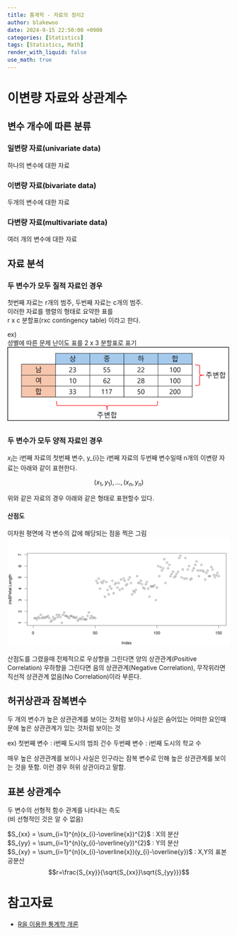 ```yaml
---
title: 통계학 - 자료의 정리2
author: blakewoo
date: 2024-9-15 22:50:00 +0900
categories: [Statistics]
tags: [Statistics, Math]
render_with_liquid: false
use_math: true
---
```


# 이변량 자료와 상관계수

## 변수 개수에 따른 분류
### 일변량 자료(univariate data)
하나의 변수에 대한 자료

### 이변량 자료(bivariate data)
두개의 변수에 대한 자료

### 다변량 자료(multivariate data)
여러 개의 변수에 대한 자료

## 자료 분석
### 두 변수가 모두 질적 자료인 경우
첫번째 자료는 r개의 범주, 두번째 자료는 c개의 범주.   
이러한 자료를 행렬의 형태로 요약한 표를   
r x c 분할표(rxc contingency table)
이라고 한다.

ex)   
성별에 따른 문제 난이도 표를 2 x 3 분할표로 표기    
![img.png](/assets/blog/statistics/data_process2/img.png)

### 두 변수가 모두 양적 자료인 경우
$x_{i}$는 i번째 자료의 첫번째 변수, y_{i}는 i번째 자료의 두번째 변수일때
n개의 이변량 자료는 아래와 같이 표현한다.

$$(x_{1},y_{1}),...,(x_{n},y_{n})$$

위와 같은 자료의 경우 아래와 같은 형태로 표현할수 있다.

#### 산점도
이차원 평면에 각 변수의 값에 해당되는 점을 찍은 그림   
![img_1.png](/assets/blog/statistics/data_process2/img_1.png)

산점도를 그렸을때 전체적으로 우상향을 그린다면 양의 상관관계(Positive Correlation)
우하향을 그린다면 음의 상관관계(Negative Correlation), 무작위라면 직선적 상관관계 없음(No Correlation)이라 부른다.

## 허귀상관과 잠복변수
두 개의 변수가 높은 상관관계를 보이는 것처럼 보이나 사실은 숨어있는 어떠한 요인때문에
높은 상관관계가 있는 것처럼 보이는 것

ex)
첫번째 변수 : i번째 도시의 범죄 건수
두번째 변수 : i번째 도시의 학교 수

매우 높은 상관관계를 보이나 사실은 인구라는 잠복 변수로 인해 높은 상관관계를
보이는 것을 뜻함. 이런 경우 허위 상관이라고 말함.

## 표본 상관계수
두 변수의 선형적 함수 관계를 나타내는 측도   
(비 선형적인 것은 알 수 없음)

$S_{xx} = \sum_{i=1}^{n}(x_{i}-\overline{x})^{2}$ : X의 분산   
$S_{yy} = \sum_{i=1}^{n}(y_{i}-\overline{y})^{2}$ : Y의 분산   
$S_{xy} = \sum_{i=1}^{n}(x_{i}-\overline{x})(y_{i}-\overline{y})$ : X,Y의 표본 공분산    
$$r=\frac{S_{xy}}{\sqrt{S_{xx}}\sqrt{S_{yy}}}$$



# 참고자료
- [R을 이용한 통계학 개론](https://www.kmooc.kr/view/course/detail/5086?tm=20240914182522)

